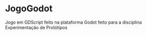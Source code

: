 # JogoGodot
 Jogo em GDScript feito na plataforma Godot feito para a disciplina Experimentação de Protótipos
